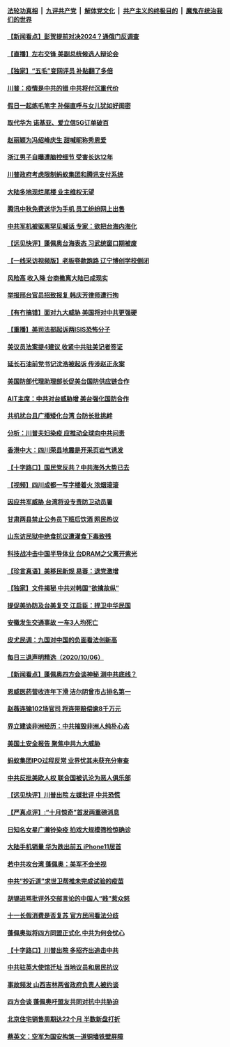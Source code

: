 

####  [法轮功真相](../../../../basic/blob/master/README.md?t=10081102) &nbsp;|&nbsp; [九评共产党](../../../../9ping.md/blob/master/README.md?t=10081102) &nbsp;|&nbsp; [解体党文化](../../../../jtdwh.md/blob/master/README.md?t=10081102)  &nbsp;|&nbsp; [共产主义的终极目的](../../../../gczydzjmd.md/blob/master/README.md?t=10081102) &nbsp;|&nbsp; [魔鬼在统治我们的世界](../../../../mgztzwmdsj.md/blob/master/README.md?t=10081102) 

#### [【新闻看点】彭贺提前对决2024？通俄门反调查](../pages/nsc413/n12460564.md?t=10081102) 

#### [【直播】左右交锋 美副总统候选人辩论会](../pages/nsc413/n12455352.md?t=10081102) 

#### [【独家】“五毛”变网评员 补贴翻了多倍](../pages/nsc413/n12449829.md?t=10081102) 

#### [川普：疫情是中共的错 中共将付沉重代价](../pages/nsc413/n12460441.md?t=10081102) 

#### [假日一起练毛笔字 孙俪直呼与女儿犹如好闺密](../pages/nsc413/n12460397.md?t=10081102) 

#### [取代华为 诺基亚、爱立信5G订单破百](../pages/nsc413/n12460502.md?t=10081102) 

#### [赵丽颖为冯绍峰庆生 甜喊昵称秀恩爱](../pages/nsc413/n12460202.md?t=10081102) 

#### [浙江男子自曝遭脑控细节 受害长达12年](../pages/nsc413/n12460356.md?t=10081102) 

#### [川普政府考虑限制蚂蚁集团和腾讯支付系统](../pages/nsc413/n12460401.md?t=10081102) 

#### [大陆多地现烂尾楼 业主维权无望](../pages/nsc413/n12460115.md?t=10081102) 

#### [腾讯中秋免费送华为手机 员工纷纷网上出售](../pages/nsc413/n12460274.md?t=10081102) 

#### [中共军机被驱离罕见喊话 专家：欲把台海内海化](../pages/nsc413/n12460179.md?t=10081102) 

#### [【远见快评】蓬佩奥台海表态 习武统窗口期被废](../pages/nsc413/n12460216.md?t=10081102) 

#### [【一线采访视频版】老板卷款跑路 辽宁博创学校倒闭](../pages/nsc413/n12460001.md?t=10081102) 

#### [风险高 收入降 台商撤离大陆已成现实](../pages/nsc413/n12459995.md?t=10081102) 

#### [举报邢台官员招致报复 韩庆芳律师遭行拘](../pages/nsc413/n12460046.md?t=10081102) 

#### [【有冇搞错】面对九大威胁 美国将对中共更强硬](../pages/nsc413/n12459873.md?t=10081102) 

#### [【重播】美司法部起诉两ISIS恐怖分子](../pages/nsc413/n12457670.md?t=10081102) 

#### [美议员法案提4建议 收紧中共驻美记者签证](../pages/nsc413/n12459985.md?t=10081102) 

#### [延长石油前党书记沈浩被起诉 传涉赵正永案](../pages/nsc413/n12459468.md?t=10081102) 

#### [美国防部代理助理部长促美台国防供应链合作](../pages/nsc413/n12459707.md?t=10081102) 

#### [AIT主席：中共对台威胁增 美台强化国防合作](../pages/nsc413/n12459567.md?t=10081102) 

#### [共机扰台且广播矮化台湾 台防长批挑衅](../pages/nsc413/n12459371.md?t=10081102) 

#### [分析：川普夫妇染疫 应推动全球向中共问责](../pages/nsc413/n12459406.md?t=10081102) 

#### [香港中大：四川荣县地震是开采页岩气诱发](../pages/nsc413/n12459450.md?t=10081102) 

#### [【十字路口】国民党反共？中共海外大势已去](../pages/nsc413/n12458350.md?t=10081102) 

#### [【视频】四川成都一写字楼着火 浓烟滚滚](../pages/nsc413/n12459354.md?t=10081102) 

#### [因应共军威胁 台湾将设专责防卫动员署](../pages/nsc413/n12459135.md?t=10081102) 

#### [甘肃两县禁止公务员下班后饮酒 网民热议](../pages/nsc413/n12459056.md?t=10081102) 

#### [山东访民狱中绝食抗议遭灌食下毒致残](../pages/nsc413/n12459142.md?t=10081102) 


#### [科技战冲击中国半导体业 台DRAM之父离开紫光](../pages/nsc413/n12458607.md?t=10081102) 

#### [【珍言真语】美移民新规 易蓉：退党激增](../pages/nsc413/n12458480.md?t=10081102) 

#### [【独家】文件揭秘 中共对韩国“欲擒故纵”](../pages/nsc413/n12445579.md?t=10081102) 

#### [提促美协防及台美复交 江启臣：捍卫中华民国](../pages/nsc413/n12458541.md?t=10081102) 

#### [安徽发生交通事故 一车3人均死亡](../pages/nsc413/n12458581.md?t=10081102) 

#### [皮尤民调：九国对中国的负面看法创新高](../pages/nsc413/n12458469.md?t=10081102) 

#### [每日三退声明精选（2020/10/06）](../pages/nsc413/n12458497.md?t=10081102) 

#### [【新闻看点】蓬佩奥四方会谈神秘 测中共底线？](../pages/nsc413/n12458120.md?t=10081102) 

#### [恩威医药营收连年下滑 洁尔阴曾市占排名第一](../pages/nsc413/n12458279.md?t=10081102) 

#### [赵薇连输102场官司 将连带赔偿逾8千万元](../pages/nsc413/n12458026.md?t=10081102) 

#### [界立建谈非洲经历：中共摧毁非洲人纯朴心态](../pages/nsc413/n12458027.md?t=10081102) 

#### [美国土安全报告 聚焦中共九大威胁](../pages/nsc413/n12458226.md?t=10081102) 

#### [蚂蚁集团IPO过程反常 业界忧其未获充分审查](../pages/nsc413/n12458010.md?t=10081102) 

#### [中共反批美欧人权 联合国被讥沦为恶人俱乐部](../pages/nsc413/n12458076.md?t=10081102) 

#### [【远见快评】川普出院 左媒批评 中共恐慌](../pages/nsc413/n12458058.md?t=10081102) 

#### [【严真点评】:“十月惊奇”首发两重磅消息](../pages/nsc413/n12458017.md?t=10081102) 

#### [日知名女星广濑铃染疫 拍戏大规模筛检惊确诊](../pages/nsc413/n12457902.md?t=10081102) 

#### [大陆手机销量 华为跌出前五 iPhone11居首](../pages/nsc413/n12457694.md?t=10081102) 

#### [若中共攻台湾 蓬佩奥：美军不会坐视](../pages/nsc413/n12457864.md?t=10081102) 

#### [中共“抄近道”求世卫帮推未完成试验的疫苗](../pages/nsc413/n12457924.md?t=10081102) 

#### [胡锡进骂批评外交部言论的中国人“贱”惹众怒](../pages/nsc413/n12457692.md?t=10081102) 

#### [十一长假消费是否复苏 官方民间看法分歧](../pages/nsc413/n12457832.md?t=10081102) 

#### [蓬佩奥拟将四方同盟正式化 中共为何会忧心](../pages/nsc413/n12457644.md?t=10081102) 

#### [【十字路口】川普出院 多招齐出追击中共](../pages/nsc413/n12456007.md?t=10081102) 

#### [中共驻英大使馆迁址 当地议员和居民抗议](../pages/nsc413/n12457185.md?t=10081102) 

#### [事故频发 山西吉林两省政府负责人被约谈](../pages/nsc413/n12457049.md?t=10081102) 

#### [四方会谈 蓬佩奥吁盟友共同对抗中共胁迫](../pages/nsc413/n12457197.md?t=10081102) 

#### [北京住宅销售周期达22个月 半数新盘打折](../pages/nsc413/n12456950.md?t=10081102) 

#### [蔡英文：空军为国安构筑一道铜墙铁壁屏障](../pages/nsc413/n12456737.md?t=10081102) 


